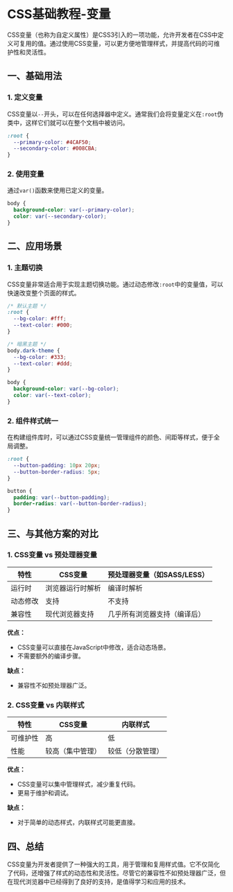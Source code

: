 # CSS基础教程-变量

CSS变量（也称为自定义属性）是CSS3引入的一项功能，允许开发者在CSS中定义可复用的值。通过使用CSS变量，可以更方便地管理样式，并提高代码的可维护性和灵活性。

## 一、基础用法

### 1. 定义变量
CSS变量以`--`开头，可以在任何选择器中定义。通常我们会将变量定义在`:root`伪类中，这样它们就可以在整个文档中被访问。

```css
:root {
  --primary-color: #4CAF50;
  --secondary-color: #008CBA;
}
```

### 2. 使用变量
通过`var()`函数来使用已定义的变量。

```css
body {
  background-color: var(--primary-color);
  color: var(--secondary-color);
}
```

## 二、应用场景

### 1. 主题切换
CSS变量非常适合用于实现主题切换功能。通过动态修改`:root`中的变量值，可以快速改变整个页面的样式。

```css
/* 默认主题 */
:root {
  --bg-color: #fff;
  --text-color: #000;
}

/* 暗黑主题 */
body.dark-theme {
  --bg-color: #333;
  --text-color: #ddd;
}

body {
  background-color: var(--bg-color);
  color: var(--text-color);
}
```

### 2. 组件样式统一
在构建组件库时，可以通过CSS变量统一管理组件的颜色、间距等样式，便于全局调整。

```css
:root {
  --button-padding: 10px 20px;
  --button-border-radius: 5px;
}

button {
  padding: var(--button-padding);
  border-radius: var(--button-border-radius);
}
```

## 三、与其他方案的对比

### 1. CSS变量 vs 预处理器变量

| 特性               | CSS变量                     | 预处理器变量（如SASS/LESS） |
|--------------------|-----------------------------|-------------------------------|
| 运行时             | 浏览器运行时解析           | 编译时解析                   |
| 动态修改           | 支持                       | 不支持                       |
| 兼容性             | 现代浏览器支持             | 几乎所有浏览器支持（编译后） |

**优点：**
- CSS变量可以直接在JavaScript中修改，适合动态场景。
- 不需要额外的编译步骤。

**缺点：**
- 兼容性不如预处理器广泛。

### 2. CSS变量 vs 内联样式

| 特性               | CSS变量                     | 内联样式                     |
|--------------------|-----------------------------|------------------------------|
| 可维护性           | 高                         | 低                           |
| 性能               | 较高（集中管理）           | 较低（分散管理）             |

**优点：**
- CSS变量可以集中管理样式，减少重复代码。
- 更易于维护和调试。

**缺点：**
- 对于简单的动态样式，内联样式可能更直接。

## 四、总结

CSS变量为开发者提供了一种强大的工具，用于管理和复用样式值。它不仅简化了代码，还增强了样式的动态性和灵活性。尽管它的兼容性不如预处理器广泛，但在现代浏览器中已经得到了良好的支持，是值得学习和应用的技术。
